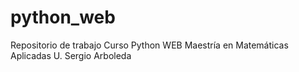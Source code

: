 # python_web
Repositorio de trabajo Curso Python WEB Maestría en Matemáticas Aplicadas U. Sergio Arboleda

